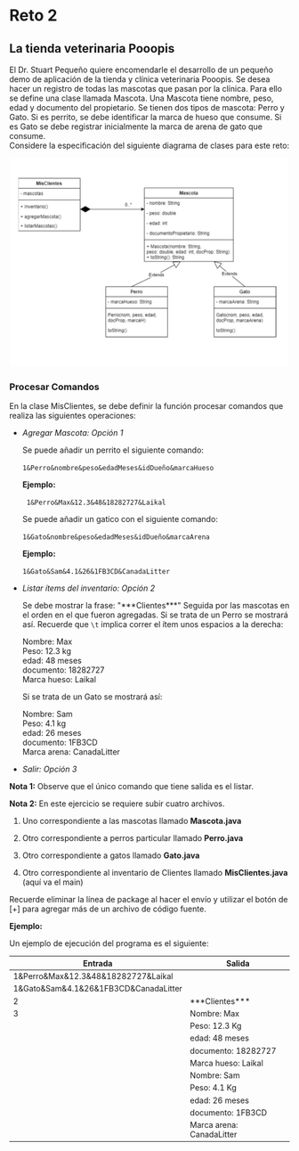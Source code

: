 # Reto 2

## La tienda veterinaria Pooopis

El Dr. Stuart Pequeño quiere encomendarle el desarrollo de un pequeño demo de aplicación de la tienda y clínica veterinaria Pooopis. Se desea hacer un registro de todas las mascotas que pasan por la clínica. Para ello se define una clase llamada Mascota. Una Mascota tiene nombre, peso, edad y documento del propietario. Se tienen dos tipos de mascota: Perro y Gato. Si es perrito, se debe identificar la marca de hueso que consume. Si es Gato se debe registrar inicialmente la marca de arena de gato que consume.  
Considere la especificación del siguiente diagrama de clases para este reto:

<p align="center"><img src="./img/DiagramaClases.png" width="500px" alt="Diagrama de clases del Reto 2"></img></p>

### Procesar Comandos

En la clase MisClientes, se debe definir la función procesar comandos que realiza las siguientes operaciones:

- *Agregar Mascota: Opción 1*

    Se puede añadir un perrito el siguiente comando: 

    `1&Perro&nombre&peso&edadMeses&idDueño&marcaHueso`

    **Ejemplo:**

   ` 1&Perro&Max&12.3&48&18282727&Laikal`

    Se puede añadir un gatico con el siguiente comando:

    `1&Gato&nombre&peso&edadMeses&idDueño&marcaArena`

    **Ejemplo:**

    `1&Gato&Sam&4.1&26&1FB3CD&CanadaLitter`

- *Listar ítems del inventario: Opción 2*

    Se debe mostrar la frase: "\*\*\*Clientes***" Seguida por las mascotas en el orden en el que fueron agregadas.
    Si se trata de un Perro se mostrará así. Recuerde que `\t` implica correr el ítem unos espacios a la derecha:

    Nombre: Max  
        Peso: 12.3 kg  
        edad: 48 meses  
        documento: 18282727  
        Marca hueso: Laikal  

    Si se trata de un Gato se mostrará así:

    Nombre: Sam  
        Peso: 4.1 kg  
        edad: 26 meses  
        documento: 1FB3CD  
        Marca arena: CanadaLitter  

- *Salir: Opción 3*

**Nota 1:** Observe que el único comando que tiene salida es el listar.

**Nota 2:** En este ejercicio se requiere subir cuatro archivos. 

1. Uno correspondiente a las mascotas llamado **Mascota.java**

2. Otro correspondiente a perros particular llamado **Perro.java**

3. Otro correspondiente a gatos llamado **Gato.java**

4. Otro correspondiente al inventario de Clientes llamado **MisClientes.java** (aquí va el main)

Recuerde eliminar la línea de package al hacer el envío y utilizar el botón de [+] para agregar más de un archivo de código fuente. 

**Ejemplo:**

Un ejemplo de ejecución del programa es el siguiente:

|Entrada|Salida|
|-------|------|
|1&Perro&Max&12.3&48&18282727&Laikal||
|1&Gato&Sam&4.1&26&1FB3CD&CanadaLitter||
|2|\*\*\*Clientes***|
|3|Nombre: Max|     
||Peso: 12.3 Kg|   
||edad: 48 meses|
||documento: 18282727|
||Marca hueso: Laikal|
||Nombre: Sam|
||Peso: 4.1 Kg|
||edad: 26 meses|
||documento: 1FB3CD|
||Marca arena: CanadaLitter|
